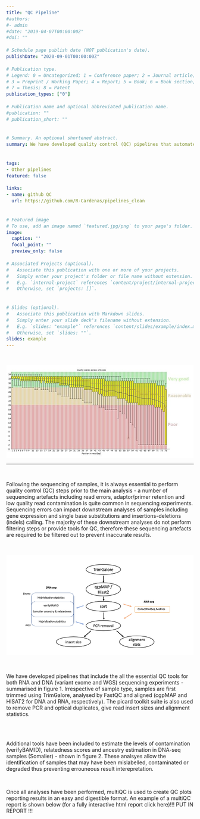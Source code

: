 ```yaml
---
title: "QC Pipeline"
#authors:
#- admin
#date: "2019-04-07T00:00:00Z"
#doi: ""

# Schedule page publish date (NOT publication's date).
publishDate: "2020-09-01T00:00:00Z"

# Publication type.
# Legend: 0 = Uncategorized; 1 = Conference paper; 2 = Journal article;
# 3 = Preprint / Working Paper; 4 = Report; 5 = Book; 6 = Book section;
# 7 = Thesis; 8 = Patent
publication_types: ["0"]

# Publication name and optional abbreviated publication name.
#publication: ""
# publication_short: ""


# Summary. An optional shortened abstract.
summary: We have developed quality control (QC) pipelines that automate a number of tools to ensure sample fidelity. This pipeline processes samples from RNA-seq and DNA-seq (exome and WGS) followed by mapping. 


tags:
- Other pipelines
featured: false

links:
- name: github QC
  url: https://github.com/R-Cardenas/pipelines_clean


# Featured image
# To use, add an image named `featured.jpg/png` to your page's folder. 
image:
  caption: ''
  focal_point: ""
  preview_only: false

# Associated Projects (optional).
#   Associate this publication with one or more of your projects.
#   Simply enter your project's folder or file name without extension.
#   E.g. `internal-project` references `content/project/internal-project/index.md`.
#   Otherwise, set `projects: []`.


# Slides (optional).
#   Associate this publication with Markdown slides.
#   Simply enter your slide deck's filename without extension.
#   E.g. `slides: "example"` references `content/slides/example/index.md`.
#   Otherwise, set `slides: ""`.
slides: example
---
```


<br /> 

![](fastqc.jpg)

---

<br /> 

Following the sequencing of samples, it is always essential to perform quality control (QC) steps prior to the main analysis - a number of sequencing artefacts including read errors, adaptor/primer retention and low quality read contamination is quite common in sequencing experiments. Sequencing errors can impact  downstream analyses of samples including gene expression and single base substitutions and insertions-deletions (indels) calling. The majority of these downstream analyses do not perform filtering steps or provide tools for QC, therefore these sequencing artefacts are required to be filtered out to prevent inaccurate results. 

<br /> 

![figure 1 - QC pipeline flowchart ](QC_pipeline.png)

<br /> 


We have developed pipelines that include the all the essential QC tools for both RNA and DNA (variant exome and WGS) sequencing experiments - summarised in figure 1. Irrespective of sample type, samples are first trimmed using TrimGalore, analysed by FastQC and aligned (cgpMAP and HISAT2 for DNA and RNA, respectively). The picard toolkit suite is also used to remove PCR and optical duplicates, give read insert sizes and alignment statistics. 

<br /> 


<br /> 

Additional tools have been included to estimate the levels of contamination (verifyBAMID), relatedness scores and ancestry estimation in DNA-seq samples (Somalier) - shown in figure 2. These analsyes allow the identification of samples that may have been mislabelled, contaminated or degraded thus preventing errouneous result interepretation. 

<br /> 

Once all analyses have been performed, multiQC is used to create QC plots reporting results in an easy and digestible format. An example of a multiQC report is shown below (for a fully interactive html report click here)!!! PUT IN REPORT !!!


